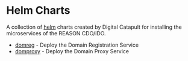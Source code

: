 # Helm Charts

A collection of [helm](https://helm.sh) charts created by Digital Catapult for installing the microservices of the REASON CDO/IDO.

* [domreg](charts/domreg/Chart.yaml) - Deploy the Domain Registration Service
* [domproxy](charts/domproxy/Chart.yaml) - Deploy the Domain Proxy Service

